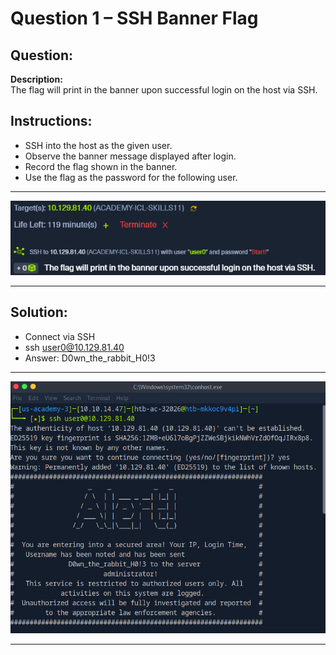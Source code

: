 # Question 1 – SSH Banner Flag

## Question:
**Description:**  
The flag will print in the banner upon successful login on the host via SSH.

## Instructions:
- SSH into the host as the given user.
- Observe the banner message displayed after login.
- Record the flag shown in the banner.
- Use the flag as the password for the following user.

---

![image alt](https://github.com/azrifadly/htb-intro-to-win-cmd-line/blob/76805f020c6bc9d3bd1e80a14b0cbe5fc64e9de7/screenshots/question1-screenshot.png)


---

## Solution:
-  Connect via SSH
-  ssh user0@10.129.81.40
-  Answer: D0wn_the_rabbit_H0!3

---

![image alt](https://github.com/azrifadly/htb-intro-to-win-cmd-line/blob/1152d77a5952def2f8dd171089697fdaf1611d03/screenshots/question1-solution.png)

---
